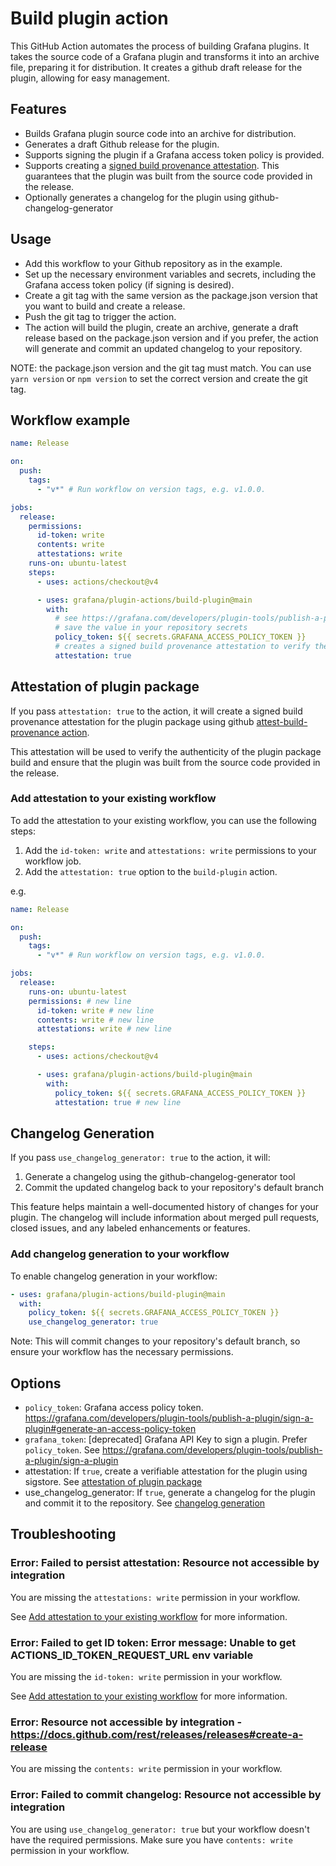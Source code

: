 # Build plugin action

This GitHub Action automates the process of building Grafana plugins. It takes the source code of a Grafana plugin and transforms it into an archive file, preparing it for distribution. It creates a github draft release for the plugin, allowing for easy management.

## Features

- Builds Grafana plugin source code into an archive for distribution.
- Generates a draft Github release for the plugin.
- Supports signing the plugin if a Grafana access token policy is provided.
- Supports creating a [signed build provenance attestation](https://docs.github.com/en/actions/security-for-github-actions/using-artifact-attestations/using-artifact-attestations-to-establish-provenance-for-builds). This guarantees that the plugin was built from the source code provided in the release.
- Optionally generates a changelog for the plugin using github-changelog-generator

## Usage

- Add this workflow to your Github repository as in the example.
- Set up the necessary environment variables and secrets, including the Grafana access token policy (if signing is desired).
- Create a git tag with the same version as the package.json version that you want to build and create a release.
- Push the git tag to trigger the action.
- The action will build the plugin, create an archive, generate a draft release based on the package.json version and if you prefer, the action will generate and commit an updated changelog to your repository.

NOTE: the package.json version and the git tag must match. You can use `yarn version` or `npm version` to set the correct version and create the git tag.

## Workflow example

```yaml
name: Release

on:
  push:
    tags:
      - "v*" # Run workflow on version tags, e.g. v1.0.0.

jobs:
  release:
    permissions:
      id-token: write
      contents: write
      attestations: write
    runs-on: ubuntu-latest
    steps:
      - uses: actions/checkout@v4

      - uses: grafana/plugin-actions/build-plugin@main
        with:
          # see https://grafana.com/developers/plugin-tools/publish-a-plugin/sign-a-plugin#generate-an-access-policy-token to generate it
          # save the value in your repository secrets
          policy_token: ${{ secrets.GRAFANA_ACCESS_POLICY_TOKEN }}
          # creates a signed build provenance attestation to verify the authenticity of the plugin build
          attestation: true
```

## Attestation of plugin package

If you pass `attestation: true` to the action, it will create a signed build provenance attestation for the plugin package using github [attest-build-provenance action](https://github.com/actions/attest-build-provenance).

This attestation will be used to verify the authenticity of the plugin package build and ensure that the plugin was built from the source code provided in the release.

### Add attestation to your existing workflow

To add the attestation to your existing workflow, you can use the following steps:

1. Add the `id-token: write` and `attestations: write` permissions to your workflow job.
1. Add the `attestation: true` option to the `build-plugin` action.

e.g.

```yaml
name: Release

on:
  push:
    tags:
      - "v*" # Run workflow on version tags, e.g. v1.0.0.

jobs:
  release:
    runs-on: ubuntu-latest
    permissions: # new line
      id-token: write # new line
      contents: write # new line
      attestations: write # new line

    steps:
      - uses: actions/checkout@v4

      - uses: grafana/plugin-actions/build-plugin@main
        with:
          policy_token: ${{ secrets.GRAFANA_ACCESS_POLICY_TOKEN }}
          attestation: true # new line
```

## Changelog Generation

If you pass `use_changelog_generator: true` to the action, it will:

1. Generate a changelog using the github-changelog-generator tool
1. Commit the updated changelog back to your repository's default branch

This feature helps maintain a well-documented history of changes for your plugin. The changelog will include information about merged pull requests, closed issues, and any labeled enhancements or features.

### Add changelog generation to your workflow

To enable changelog generation in your workflow:

```yaml
- uses: grafana/plugin-actions/build-plugin@main
  with:
    policy_token: ${{ secrets.GRAFANA_ACCESS_POLICY_TOKEN }}
    use_changelog_generator: true
```

Note: This will commit changes to your repository's default branch, so ensure your workflow has the necessary permissions.

## Options

- `policy_token`: Grafana access policy token. https://grafana.com/developers/plugin-tools/publish-a-plugin/sign-a-plugin#generate-an-access-policy-token
- `grafana_token`: [deprecated] Grafana API Key to sign a plugin. Prefer `policy_token`. See https://grafana.com/developers/plugin-tools/publish-a-plugin/sign-a-plugin
- attestation: If `true`, create a verifiable attestation for the plugin using sigstore. See [attestation of plugin package](#attestation-of-plugin-package)
- use_changelog_generator: If `true`, generate a changelog for the plugin and commit it to the repository. See [changelog generation](#changelog-generation)

## Troubleshooting

### Error: Failed to persist attestation: Resource not accessible by integration

You are missing the `attestations: write` permission in your workflow.

See [Add attestation to your existing workflow](#add-attestation-to-your-existing-workflow) for more information.

### Error: Failed to get ID token: Error message: Unable to get ACTIONS_ID_TOKEN_REQUEST_URL env variable

You are missing the `id-token: write` permission in your workflow.

See [Add attestation to your existing workflow](#add-attestation-to-your-existing-workflow) for more information.

### Error: Resource not accessible by integration - https://docs.github.com/rest/releases/releases#create-a-release

You are missing the `contents: write` permission in your workflow.

### Error: Failed to commit changelog: Resource not accessible by integration
You are using `use_changelog_generator: true` but your workflow doesn't have the required permissions. Make sure you have `contents: write` permission in your workflow.
